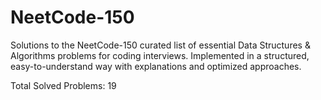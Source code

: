 # NeetCode-150
Solutions to the NeetCode-150 curated list of essential Data Structures &amp; Algorithms problems for coding interviews. Implemented in a structured, easy-to-understand way with explanations and optimized approaches.

Total Solved Problems: 19
